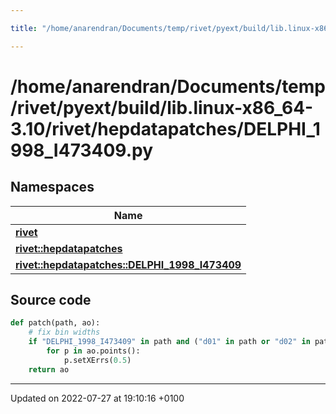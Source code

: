 ```yaml
---

title: "/home/anarendran/Documents/temp/rivet/pyext/build/lib.linux-x86_64-3.10/rivet/hepdatapatches/DELPHI_1998_I473409.py"

---
```


# /home/anarendran/Documents/temp/rivet/pyext/build/lib.linux-x86_64-3.10/rivet/hepdatapatches/DELPHI_1998_I473409.py



## Namespaces

| Name           |
| -------------- |
| **[rivet](http://example.org/namespaces/namespacerivet/)**  |
| **[rivet::hepdatapatches](http://example.org/namespaces/namespacerivet_1_1hepdatapatches/)**  |
| **[rivet::hepdatapatches::DELPHI_1998_I473409](http://example.org/namespaces/namespacerivet_1_1hepdatapatches_1_1delphi__1998__i473409/)**  |




## Source code

```python
def patch(path, ao):
    # fix bin widths
    if "DELPHI_1998_I473409" in path and ("d01" in path or "d02" in path or "d03" in path):
        for p in ao.points():
            p.setXErrs(0.5)
    return ao
```


-------------------------------

Updated on 2022-07-27 at 19:10:16 +0100
